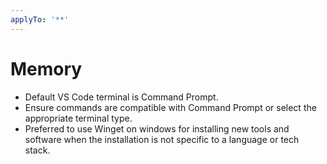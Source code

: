 ```yaml
---
applyTo: '**'
---
```


# Memory
- Default VS Code terminal is Command Prompt.
- Ensure commands are compatible with Command Prompt or select the appropriate terminal type.
- Preferred to use Winget on windows for installing new tools and software when the installation is not specific to a language or tech stack.